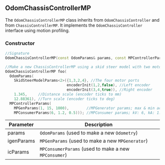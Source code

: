 ## OdomChassisControllerMP

The `OdomChassisControllerMP` class inherits from `OdomChassisController` and from `ChassisControllerMP`. It implements the `OdomChassisController` interface using motion profiling.

### Constructor

```c++
//Signature
OdomChassisControllerMP(const OdomParams& params, const MPControllerParams& iconparams)

//Make a new ChassisControllerMP using a skid steer model with two motors per side
OdomChassisControllerMP foo(
  OdomParams(
    SkidSteerModelParams<2>({1,3,2,4}, //The four motor ports
                            encoderInit(1,2,false), //Left encoder
                            encoderInit(3,4,true)), //Right encoder
    1.345,     //Distance scale (encoder ticks to mm)
    12.88361), //Turn scale (encoder ticks to deg)
  MPControllerParams(
    MPGenParams(1, 15, 1000),        //MPGenerator params; max & min accel: 1, max vel: 15, target pos: 1000
    MPConsumerParams(6, 1.2, 0.5))); //MPConsumer params; kV: 6, kA: 1.2, kP: 0.5
```

Parameter | Description
----------|------------
params | `OdomParams` (used to make a new `Odometry`)
igenParams | `MPGenParams` (used to make a new `MPGenerator`)
icParams | `MPConsumerParams` (used to make a new `MPConsumer`)
